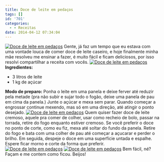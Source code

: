 ```yaml
---
title: Doce de leite em pedaços
tags: []
id: '701'
categories:
  - - Receitas
date: 2014-04-12 07:34:04
---
```


[![Doce de leite em pedaços ](http://162.243.62.160/wp-content/uploads/2014/04/dsc02538.jpg?w=650)](http://162.243.62.160/wp-content/uploads/2014/04/dsc02538.jpg) Gente, já faz um tempo que eu estava com uma vontade louca de comer doce de leite caseiro, e hoje finalmente minha mãe resolveu me ensinar a fazer, é muito fácil e ficam deliciosos, por isso resolvi compartilhar a receita com vocês. [![Doce de leite em pedaços ](http://162.243.62.160/wp-content/uploads/2014/04/dsc02542.jpg?w=650)](http://162.243.62.160/wp-content/uploads/2014/04/dsc02542.jpg) **Ingredientes:** 

*   3 litros de leite
*   1 kg de açúcar

**Modo de preparo:** Ponha o leite em uma panela e deixe ferver até reduzir pela metade (pra não subir e sujar todo o fogão, deixe uma panela de pau em cima da panela.) Junte o açúcar e mexa sem parar. Quando começar a engrossar continue mexendo, mas só em uma direção, até atingir o ponto desejado. [![Doce de leite em pedaços ](http://162.243.62.160/wp-content/uploads/2014/04/dsc02539.jpg?w=650)](http://162.243.62.160/wp-content/uploads/2014/04/dsc02539.jpg) Quem quiser fazer doce de leite cremoso, aquele pra comer de colher, usar como recheio de bolo, passar na torrada, retire do fogo enquanto estiver cremoso. Se você preferir o doce no ponto de corte, como eu fiz, mexa até soltar do fundo da panela. Retire do fogo e bata com uma colher de pau até começar a açucarar e perder o brilho. Em seguida, despeje o doce em uma superfície untada e espalhe. Espere ficar morno e corte da forma que preferir. [![Doce de leite em pedaços ](http://162.243.62.160/wp-content/uploads/2014/04/dsc02545.jpg?w=650)](http://162.243.62.160/wp-content/uploads/2014/04/dsc02545.jpg) [![Doce de leite em pedaços ](http://162.243.62.160/wp-content/uploads/2014/04/dsc02547.jpg?w=650)](http://162.243.62.160/wp-content/uploads/2014/04/dsc02547.jpg) Bem fácil, né? Façam e me contem como ficou. Beijos!
